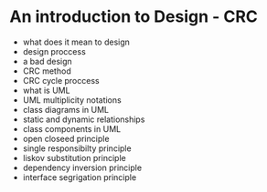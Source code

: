 # An introduction to Design - CRC

- what does it mean to design
- design proccess
- a bad design
- CRC method
- CRC cycle proccess
- what is UML
- UML multiplicity notations
- class diagrams in UML
- static and dynamic relationships
- class components in UML
- open closeed principle
- single responsibilty principle
- liskov substitution principle
- dependency inversion principle
- interface segrigation principle
